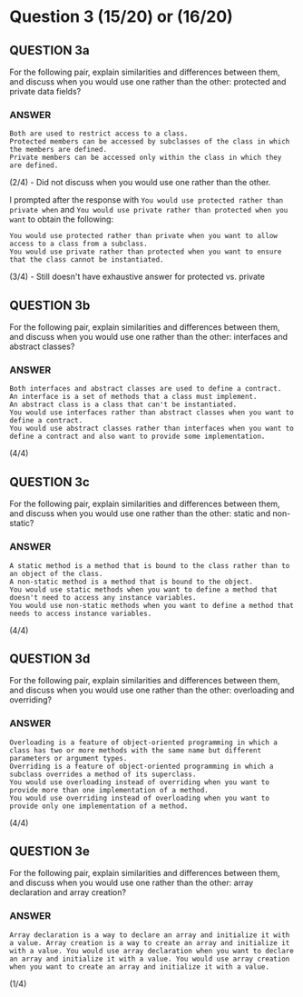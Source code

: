 # Question 3 (15/20) or (16/20)
## QUESTION 3a
For the following pair, explain similarities and differences between them, and discuss when you would use one rather than the other:
protected and private data fields?

### ANSWER
```
Both are used to restrict access to a class.
Protected members can be accessed by subclasses of the class in which the members are defined.
Private members can be accessed only within the class in which they are defined.
```

(2/4) - Did not discuss when you would use one rather than the other.

I prompted after the response with ```You would use protected rather than private when``` and ```You would use private rather than protected when you want``` to obtain the following:

```
You would use protected rather than private when you want to allow access to a class from a subclass.
You would use private rather than protected when you want to ensure that the class cannot be instantiated.
```

(3/4) - Still doesn't have exhaustive answer for protected vs. private

## QUESTION 3b
For the following pair, explain similarities and differences between them, and discuss when you would use one rather than the other:
interfaces and abstract classes?

### ANSWER
```
Both interfaces and abstract classes are used to define a contract. 
An interface is a set of methods that a class must implement. 
An abstract class is a class that can't be instantiated. 
You would use interfaces rather than abstract classes when you want to define a contract. 
You would use abstract classes rather than interfaces when you want to define a contract and also want to provide some implementation.
```

(4/4)

## QUESTION 3c
For the following pair, explain similarities and differences between them, and discuss when you would use one rather than the other:
static and non-static?

### ANSWER
```
A static method is a method that is bound to the class rather than to an object of the class. 
A non-static method is a method that is bound to the object. 
You would use static methods when you want to define a method that doesn't need to access any instance variables. 
You would use non-static methods when you want to define a method that needs to access instance variables.
```

(4/4)

## QUESTION 3d
For the following pair, explain similarities and differences between them, and discuss when you would use one rather than the other:
overloading and overriding?

### ANSWER
```
Overloading is a feature of object-oriented programming in which a class has two or more methods with the same name but different parameters or argument types. 
Overriding is a feature of object-oriented programming in which a subclass overrides a method of its superclass. 
You would use overloading instead of overriding when you want to provide more than one implementation of a method. 
You would use overriding instead of overloading when you want to provide only one implementation of a method.
```

(4/4)

## QUESTION 3e
For the following pair, explain similarities and differences between them, and discuss when you would use one rather than the other:
array declaration and array creation?

### ANSWER
```
Array declaration is a way to declare an array and initialize it with a value. Array creation is a way to create an array and initialize it with a value. You would use array declaration when you want to declare an array and initialize it with a value. You would use array creation when you want to create an array and initialize it with a value.
```

(1/4)

